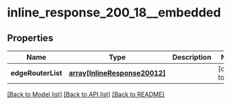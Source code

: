 # inline_response_200_18__embedded

## Properties
Name | Type | Description | Notes
------------ | ------------- | ------------- | -------------
**edgeRouterList** | [**array[InlineResponse20012]**](InlineResponse20012.md) |  | [default to null]

[[Back to Model list]](../README.md#documentation-for-models) [[Back to API list]](../README.md#documentation-for-api-endpoints) [[Back to README]](../README.md)


